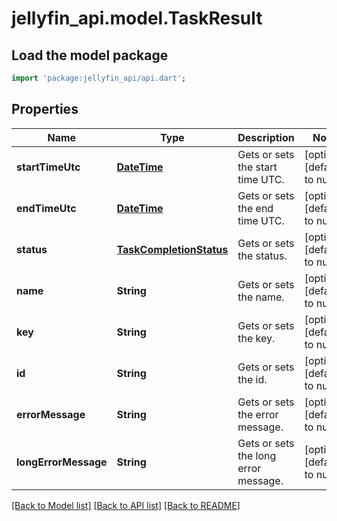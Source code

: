 # jellyfin_api.model.TaskResult

## Load the model package
```dart
import 'package:jellyfin_api/api.dart';
```

## Properties
Name | Type | Description | Notes
------------ | ------------- | ------------- | -------------
**startTimeUtc** | [**DateTime**](DateTime.md) | Gets or sets the start time UTC. | [optional] [default to null]
**endTimeUtc** | [**DateTime**](DateTime.md) | Gets or sets the end time UTC. | [optional] [default to null]
**status** | [**TaskCompletionStatus**](TaskCompletionStatus.md) | Gets or sets the status. | [optional] [default to null]
**name** | **String** | Gets or sets the name. | [optional] [default to null]
**key** | **String** | Gets or sets the key. | [optional] [default to null]
**id** | **String** | Gets or sets the id. | [optional] [default to null]
**errorMessage** | **String** | Gets or sets the error message. | [optional] [default to null]
**longErrorMessage** | **String** | Gets or sets the long error message. | [optional] [default to null]

[[Back to Model list]](../README.md#documentation-for-models) [[Back to API list]](../README.md#documentation-for-api-endpoints) [[Back to README]](../README.md)


